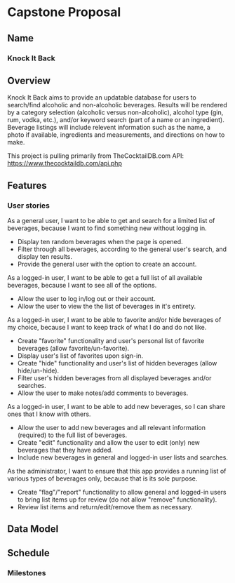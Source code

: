 # Capstone Proposal

## Name
### Knock It Back

## Overview
Knock It Back aims to provide an updatable database for users to search/find alcoholic and non-alcoholic beverages. Results will be rendered by a category selection (alcoholic versus non-alcoholic), alcohol type (gin, rum, vodka, etc.), and/or keyword search (part of a name or an ingredient). Beverage listings will include relevent information such as the name, a photo if available, ingredients and measurements, and directions on how to make.

This project is pulling primarily from TheCocktailDB.com API: https://www.thecocktaildb.com/api.php

## Features
### User stories
As a general user, I want to be able to get and search for a limited list of beverages, because I want to find something new without logging in.
- Display ten random beverages when the page is opened.
- Filter through all beverages, according to the general user's search, and display ten results.
- Provide the general user with the option to create an account.

As a logged-in user, I want to be able to get a full list of all available beverages, because I want to see all of the options.
- Allow the user to log in/log out or their account.
- Allow the user to view the the list of beverages in it's entirety.

As a logged-in user, I want to be able to favorite and/or hide beverages of my choice, because I want to keep track of what I do and do not like.
- Create "favorite" functionality and user's personal list of favorite beverages (allow favorite/un-favorite).
- Display user's list of favorites upon sign-in.
- Create "hide" functionality and user's list of hidden beverages (allow hide/un-hide).
- Filter user's hidden beverages from all displayed beverages and/or searches.
- Allow the user to make notes/add comments to beverages.

As a logged-in user, I want to be able to add new beverages, so I can share ones that I know with others.
- Allow the user to add new beverages and all relevant information (required) to the full list of beverages.
- Create "edit" functionality and allow the user to edit (only) new beverages that they have added.
- Include new beverages in general and logged-in user lists and searches.

As the administrator, I want to ensure that this app provides a running list of various types of beverages only, because that is its sole purpose.
- Create "flag"/"report" functionality to allow general and logged-in users to bring list items up for review (do not allow "remove" functionality).
- Review list items and return/edit/remove them as necessary.

## Data Model

## Schedule
### Milestones
